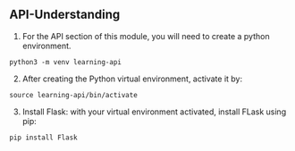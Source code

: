 ## API-Understanding
1. For the API section of this module, you will need to create a python environment.

``python3 -m venv learning-api`` 

2. After creating the Python virtual environment, activate it by:

```source learning-api/bin/activate```

3. Install Flask: with your virtual environment activated, install FLask using pip:

```pip install Flask```
